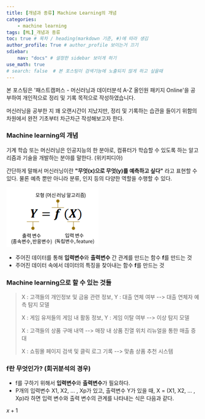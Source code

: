 ```yaml
---
title: [개념과 종류] Machine Learning의 개념
categories:	
    - machine learning
tags: [ML]_개념과 종류
toc: true # 목차 / heading(markdown 기준, #)에 따라 생김
author_profile: True # author_profile 보이는거 끄기
sdiebar:
    nav: "docs" # 설정한 sidebar 보이게 하기
use_math: true
# search: false  # 본 포스팅이 검색기능에 노출되지 않게 하고 싶을때
---
```






본 포스팅은 '패스트캠퍼스 - 머신러닝과 데이터분석 A-Z 올인원 패키지 Online'을 공부하여 개인적으로 정리 및 기록 목적으로 작성하였습니다.



머신러닝을 공부한 지 꽤 오랜시간이 지났지만, 정리 및 기록하는 습관을 들이기 위함의 차원에서 완전 기초부터 차근차근 작성해보고자 한다.



### Machine learning의 개념

기계 학습 또는 머신러닝은 인공지능의 한 분야로, 컴퓨터가 학습할 수 있도록 하는 알고리즘과 기술을 개발하는 분야를 말한다. (위키피디아)

간단하게 말해서 머신러닝이란  **"무엇(x)으로 무엇(y)를 예측하고 싶다"** 라고 표현할 수 있다. 물론 예측 뿐만 아니라 분류, 인지 등의 다양한 역할을 수행할 수 있다.

![image-20220807150026888](../assets/images/2022-08-07-start_concept_1/image-20220807150026888.png)

- 주어진 데이터를 통해 **입력변수**와 **출력변수** 간 관계를 만드는 함수 **f**를 만드는 것
- 주어진 데이터 속에서 데이터의 특징을 찾아내는 함수 **f**를 만드는 것



### Machine learning으로 할 수 있는 것들

> X : 고객들의 개인정보 및 금융 관련 정보, Y : 대출 연체 여부 --> 대출 연체자 예측 탐지 모델
>
> X : 게임 유저들의 게임 내 활동 정보, Y : 게임 이탈 여부 --> 이상 탐지 모델
>
> X : 고객들의 상품 구매 내역 --> 매장 내 상품 진열 위치 리뉴얼을 통한 매출 증대
>
> X : 쇼핑몰 페이지 검색 및 클릭 로그 기록 --> 맞춤 상품 추천 시스템



### f란 무엇인가? (회귀분석의 경우)

- f를 구하기 위해서 **입력변수**와 **출력변수**가 필요하다.
- P개의 입력변수 X1, X2, ... , Xp가 있고, 출력변수 Y가 있을 때, X = (X1, X2, ... , Xp)라 하면 입력 변수와 출력 변수의 관계를 나타내는 식은 다음과 같다.

$x+1$

